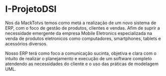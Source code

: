 # I-ProjetoDSI

Nos da MackTotvs temos como metá a realização de um novo sistema de ERP, com o foco de gestão de produtos, clientes e vendas. 
Afim de suprir a necessidade emergente da empresa Mobile Eletronics especializada na venda de produtos eletronicos como computadores, smartphones, tablets e acessórios diversos.

Nosso ERP terá como foco a comunicação sucinta, objetiva e clara com o intuito de realizar o planejamento e execução de um software completo atendendo as necessidades do cliente e o uso das práticas de modelagem UML.
